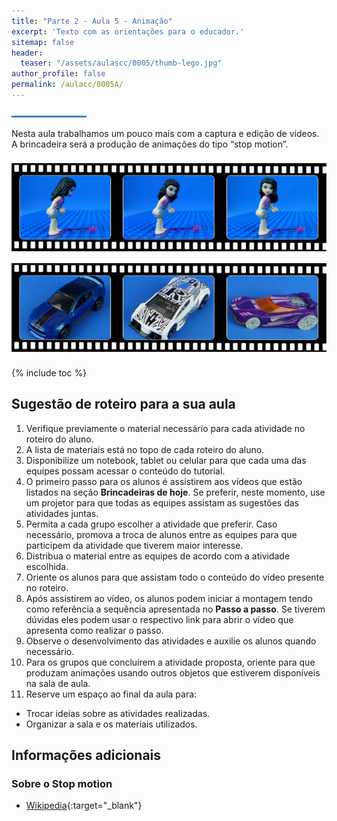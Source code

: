 ```yaml
---
title: "Parte 2 - Aula 5 - Animação"
excerpt: 'Texto com as orientações para o educador.'
sitemap: false
header: 
  teaser: "/assets/aulascc/0005/thumb-lego.jpg" 
author_profile: false
permalink: /aulacc/0005A/
---
```

![Linha separadora](/assets/images/line.jpg)

Nesta aula trabalhamos um pouco mais com a captura e edição de vídeos. A brincadeira será a produção de animações do tipo “stop motion”.

![Exemplo de projeto desta aula - lego](/assets/aulascc/0005/thumb-lego.jpg)
![Exemplo de projeto desta aula - carrinho](/assets/aulascc/0005/thumb-carrinho.jpg)

{% include toc %}

## Sugestão de roteiro para a sua aula
1. Verifique previamente o material necessário para cada atividade no roteiro do aluno.
1. A lista de materiais está no topo de cada roteiro do aluno.
1. Disponibilize um notebook, tablet ou celular para que cada uma das equipes possam acessar o conteúdo do tutorial.
1. O primeiro passo para os alunos é assistirem aos vídeos que estão listados na seção **Brincadeiras de hoje**. Se preferir, neste momento, use um projetor para que todas as equipes assistam as sugestões das atividades juntas.
1. Permita a cada grupo escolher a atividade que preferir. Caso necessário, promova a troca de alunos entre as equipes para que participem da atividade que tiverem maior interesse.
1. Distribua o material entre as equipes de acordo com a atividade escolhida.
1. Oriente os alunos para que assistam todo o conteúdo do vídeo presente no roteiro.
1. Após assistirem ao vídeo, os alunos podem iniciar a montagem tendo como referência a sequência apresentada no **Passo a passo**. Se tiverem dúvidas eles podem usar o respectivo link para abrir o vídeo que apresenta como realizar o passo.
1. Observe o desenvolvimento das atividades e auxilie os alunos quando necessário. 
1. Para os grupos que concluírem a atividade proposta, oriente para que produzam animações usando outros objetos que estiverem disponíveis na sala de aula.
1. Reserve um espaço ao final da aula para:
  * Trocar ideias sobre as atividades realizadas.
  * Organizar a sala e os materiais utilizados.

## Informações adicionais
### Sobre o Stop motion
* [Wikipedia](https://pt.wikipedia.org/wiki/Stop_motion){:target="_blank"}

